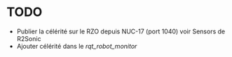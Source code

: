 TODO
====

* Publier la célérité sur le RZO depuis NUC-17 (port 1040) voir Sensors de R2Sonic
* Ajouter célérité dans le _rqt_robot_monitor_
 
